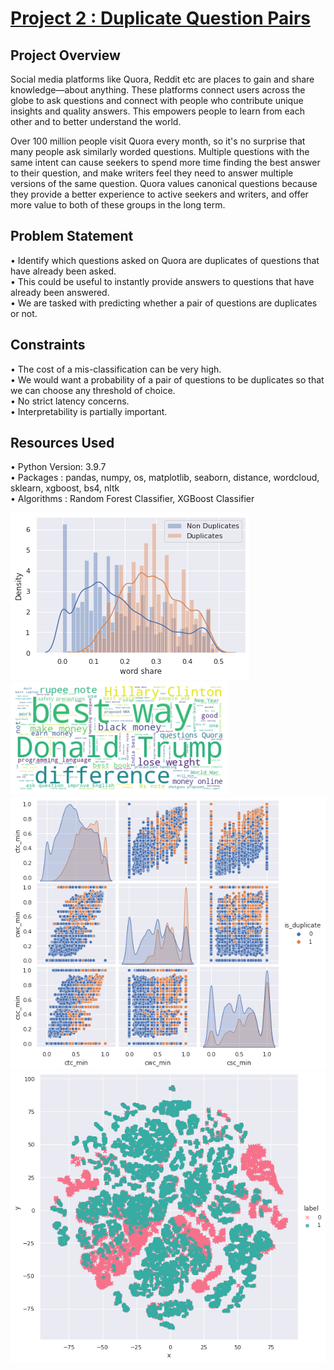 # [Project 2 : Duplicate Question Pairs](https://github.com/shashi-shekhars/shashi_portfolio/tree/main/Duplicate%20Question%20Pairs)

## Project Overview
Social media platforms like Quora, Reddit etc are places to gain and share knowledge—about anything. These platforms connect users across the globe to ask questions and connect with people who contribute unique insights and quality answers. This empowers people to learn from each other and to better understand the world.

Over 100 million people visit Quora every month, so it's no surprise that many people ask similarly worded questions. Multiple questions with the same intent can cause seekers to spend more time finding the best answer to their question, and make writers feel they need to answer multiple versions of the same question. Quora values canonical questions because they provide a better experience to active seekers and writers, and offer more value to both of these groups in the long term.

## Problem Statement
• Identify which questions asked on Quora are duplicates of questions that have already been asked.
<br/>• This could be useful to instantly provide answers to questions that have already been answered.
<br/>• We are tasked with predicting whether a pair of questions are duplicates or not.

## Constraints
• The cost of a mis-classification can be very high.
<br/>• We would want a probability of a pair of questions to be duplicates so that we can choose any threshold of choice.
<br/>• No strict latency concerns.
<br/>• Interpretability is partially important.

## Resources Used
• Python Version: 3.9.7 
<br/>• Packages : pandas, numpy, os, matplotlib, seaborn, distance, wordcloud, sklearn, xgboost, bs4, nltk 
<br/>• Algorithms : Random Forest Classifier, XGBoost Classifier

![](https://github.com/shashi-shekhars/shashi_portfolio/blob/main/Images/word_share.png)
![](https://github.com/shashi-shekhars/shashi_portfolio/blob/main/Images/word_cloud_d.png)
![](https://github.com/shashi-shekhars/shashi_portfolio/blob/main/Images/bivariate_analysis.png)
![](https://github.com/shashi-shekhars/shashi_portfolio/blob/main/Images/2D_t-SNE.png)
